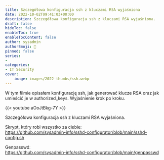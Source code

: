 ```yaml
---
title: Szczegółowa konfiguracja ssh z kluczami RSA wyjaśniona
date: 2022-10-02T09:41:03+00:00
description: Szczegółowa konfiguracja ssh z kluczami RSA wyjaśniona.
draft: false
hideToc: false
enableToc: true
enableTocContent: false
author: sysadmin
authorEmoji: 🐧
pinned: false
series:
- 
categories:
- IT Security
cover:
    image: images/2022-thumbs/ssh.webp
---
```

W tym filmie opisałem konfigurację ssh, jak generować klucze RSA oraz jak umieścić je w authorized_keys. Wyjaśnienie krok po kroku.

{{< youtube aOoJtBkg-7Y >}}
<figcaption>Szczegółowa konfiguracja ssh z kluczami RSA wyjaśniona.</figcaption>

Skrypt, który robi wszystko za ciebie:  
<a href="https://github.com/sysadmin-info/sshd-configurator/blob/main/sshd-config.sh" target="_blank" rel="noreferrer noopener">https://github.com/sysadmin-info/sshd-configurator/blob/main/sshd-config.sh</a>

Genpasswd:  
<a href="https://github.com/sysadmin-info/sshd-configurator/blob/main/genpasswd" target="_blank" rel="noreferrer noopener">https://github.com/sysadmin-info/sshd-configurator/blob/main/genpasswd</a>